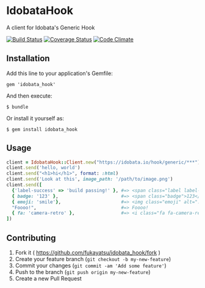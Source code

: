 # IdobataHook

A client for Idobata's Generic Hook

[![Build Status](https://travis-ci.org/fukayatsu/idobata_hook.svg?branch=master)](https://travis-ci.org/fukayatsu/idobata_hook)
[![Coverage Status](https://img.shields.io/coveralls/fukayatsu/idobata_hook.svg)](https://coveralls.io/r/fukayatsu/idobata_hook)
[![Code Climate](https://codeclimate.com/github/fukayatsu/idobata_hook.png)](https://codeclimate.com/github/fukayatsu/idobata_hook)

## Installation

Add this line to your application's Gemfile:

    gem 'idobata_hook'

And then execute:

    $ bundle

Or install it yourself as:

    $ gem install idobata_hook

## Usage

```ruby
client = IdobataHook::Client.new("https://idobata.io/hook/generic/***")
client.send('hello, world')
client.send("<h1>hi</h1>", format: :html)
client.send('Look at this', image_path: '/path/to/image.png')
client.send([
  {'label-success' => 'build passing!' }, #=> <span class="label label-success">build passing!</span>
  { badge: '123' },                       #=> <span class="badge">123</span>
  { emoji: 'smile'},                      #=> <img class="emoji" alt=":smile:" src="/images/emoji/smile.png" height="20" width="20">
  "Foooo!",                               #=> Foooo!
  { fa: 'camera-retro' },                 #=> <i class="fa fa-camera-retro"></i>
])
```

## Contributing

1. Fork it ( https://github.com/fukayatsu/idobata_hook/fork )
2. Create your feature branch (`git checkout -b my-new-feature`)
3. Commit your changes (`git commit -am 'Add some feature'`)
4. Push to the branch (`git push origin my-new-feature`)
5. Create a new Pull Request
